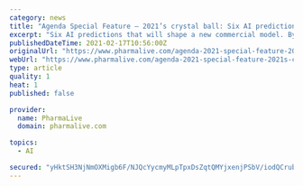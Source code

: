 ```yaml
---
category: news
title: "Agenda Special Feature – 2021’s crystal ball: Six AI predictions that will shape a new commercial model"
excerpt: "Six AI predictions that will shape a new commercial model. By Aktana management. Artificial intelligence (AI) is no longer a “nice-to-have” in life scie"
publishedDateTime: 2021-02-17T10:56:00Z
originalUrl: "https://www.pharmalive.com/agenda-2021-special-feature-2021s-crystal-ball-six-ai-predictions-that-will-shape-a-new-commercial-model/"
webUrl: "https://www.pharmalive.com/agenda-2021-special-feature-2021s-crystal-ball-six-ai-predictions-that-will-shape-a-new-commercial-model/"
type: article
quality: 1
heat: 1
published: false

provider:
  name: PharmaLive
  domain: pharmalive.com

topics:
  - AI

secured: "yHktSH3NjNmOXMigb6F/NJQcYycmyMLpTpxDsZqtQMYjxenjPSbV/iodQCrubvOQru5CkKIZIkjWUj2P7bvrfLoraIneXWXKgkzrhOtOmnIavYCDe+e2ntBO/PZUgVcK+Ifd0s9MvI/318LVrn3X461uOH6KjXReeBV4z3W/pk+bP0gy73qP2X2P+GevFczmLVnJuL1xHZeu5qpHxzQgATnpOcSesRvDdoZvylcqYuOejmql2nFj0cxVzIAWwxXxQbYQ5hp95Ie6MSgEES1/ZvfaY0oo18Pm9BmbJ503JhDK5aRdi4I6x17SQn6Ry9kT6ZVs36i/O+YjYjxbCeOGLltxKzXQCms4wxJ9pc9cwlE=;H0TDuTFlhgX2jwTFaWctug=="
---
```


